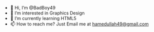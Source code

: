 - 👋 Hi, I’m @BadBoy49
- 👀 I’m interested in Graphics Design 
- 🌱 I’m currently learning HTML5
- 📫 How to reach me? Just Email me at hamedullah49@gmail.com
